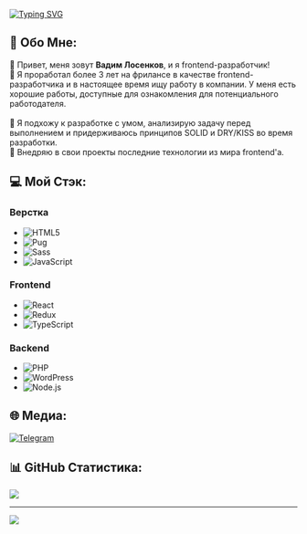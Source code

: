 [![Typing SVG](https://readme-typing-svg.demolab.com?font=Fira+Code&weight=600&size=40&duration=6000&pause=2000&color=FFFFFF&center=true&vCenter=true&width=600&height=100&lines=%3Closenkov.dev+%2F%3E)](https://losenkov.dev/)

## 💫 Обо Мне:

👋 Привет, меня зовут **Вадим Лосенков**, и я frontend-разработчик!<br>
🔭 Я проработал более 3 лет на фрилансе в качестве frontend-разработчика и в настоящее время ищу работу в компании. У меня есть хорошие работы, доступные для ознакомления для потенциального работодателя.<br><br>
🧠 Я подхожу к разработке с умом, анализирую задачу перед выполнением и придерживаюсь принципов SOLID и DRY/KISS во время разработки.<br>
🎯 Внедряю в свои проекты последние технологии из мира frontend'а.<br>

## 💻 Мой Стэк:

### Верстка
- ![HTML5](https://img.shields.io/badge/HTML5-E34F26.svg?style=flat&logo=HTML5&logoColor=white)
- ![Pug](https://img.shields.io/badge/Pug-A86454.svg?style=flat&logo=Pug&logoColor=white)
- ![Sass](https://img.shields.io/badge/Sass-CC6699.svg?style=flat&logo=Sass&logoColor=white)
- ![JavaScript](https://img.shields.io/badge/JavaScript-F7DF1E.svg?style=flat&logo=JavaScript&logoColor=black)

### Frontend
- ![React](https://img.shields.io/badge/React-61DAFB.svg?style=flat&logo=React&logoColor=black)
- ![Redux](https://img.shields.io/badge/Redux-764ABC.svg?style=flat&logo=Redux&logoColor=white)
- ![TypeScript](https://img.shields.io/badge/TypeScript-3178C6.svg?style=flat&logo=TypeScript&logoColor=white)

### Backend
- ![PHP](https://img.shields.io/badge/PHP-777BB4.svg?style=flat&logo=PHP&logoColor=white)
- ![WordPress](https://img.shields.io/badge/WordPress-21759B.svg?style=flat&logo=WordPress&logoColor=white)
- ![Node.js](https://img.shields.io/badge/Node.js-339933.svg?style=flat&logo=nodedotjs&logoColor=white)

## 🌐 Медиа:

[![Telegram](https://img.shields.io/badge/Telegram-%2326A5E4.svg?logo=Telegram&logoColor=white)](https://t.me/losenkov_dev)

## 📊 GitHub Статистика:

![](https://github-readme-streak-stats.herokuapp.com/?user=losenkov-9ev&theme=gotham&hide_border=false)<br/>

---

[![](https://visitcount.itsvg.in/api?id=losenkov-9ev&icon=5&color=8)](https://visitcount.itsvg.in)
